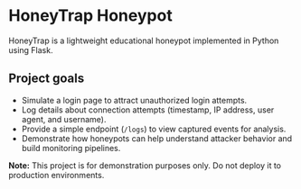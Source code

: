 # HoneyTrap Honeypot

HoneyTrap is a lightweight educational honeypot implemented in Python using Flask.

## Project goals

- Simulate a login page to attract unauthorized login attempts.
- Log details about connection attempts (timestamp, IP address, user agent, and username).
- Provide a simple endpoint (`/logs`) to view captured events for analysis.
- Demonstrate how honeypots can help understand attacker behavior and build monitoring pipelines.

**Note:** This project is for demonstration purposes only. Do not deploy it to production environments.
